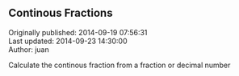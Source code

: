 ## Continous Fractions  
Originally published: 2014-09-19 07:56:31  
Last updated: 2014-09-23 14:30:00  
Author: juan   
  
Calculate the continous fraction from a fraction or decimal number